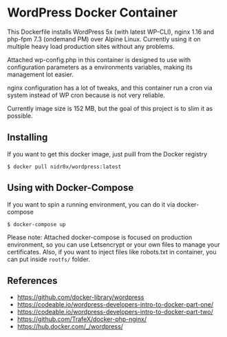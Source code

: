 # WordPress Docker Container

This Dockerfile installs WordPress 5x (with latest WP-CLI), nginx 1.16 and php-fpm 7.3 (ondemand PM) over Alpine Linux. Currently using it on multiple heavy load production sites without any problems.

Attached wp-config.php in this container is designed to use with configuration parameters as a environments variables, making its management lot easier.

nginx configuration has a lot of tweaks, and this container run a cron via system instead of WP cron because is not very reliable.

Currently image size is 152 MB, but the goal of this project is to slim it as possible.

## Installing

If you want to get this docker image, just puill from the Docker registry

    $ docker pull nidr0x/wordpress:latest

## Using with Docker-Compose

If you want to spin a running environment, you can do it vía docker-compose

    $ docker-compose up

Please note: Attached docker-compose is focused on production environment, so you can use Letsencrypt or your own files to manage your certificates. Also, if you want to inject files like robots.txt in container, you can put inside `rootfs/` folder.

## References

* https://github.com/docker-library/wordpress
* https://codeable.io/wordpress-developers-intro-to-docker-part-one/
* https://codeable.io/wordpress-developers-intro-to-docker-part-two/
* https://github.com/TrafeX/docker-php-nginx/
* https://hub.docker.com/_/wordpress/
